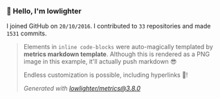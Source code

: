 ### 👋 Hello, I'm lowlighter

I joined GitHub on `20/10/2016`.
I contributed to `33` repositories and made `1531` commits.

> Elements in `inline code-blocks` were auto-magically templated by **metrics markdown template**.
> Although this is rendered as a PNG image in this example, it'll actually push markdown 😎
>
> Endless customization is possible, including hyperlinks 🎉!
>
> *Generated with [lowlighter/metrics@3.8.0](https://github.com/lowlighter/metrics)*
